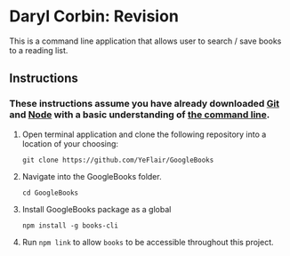 # Daryl Corbin: Revision
This is a command line application that allows user to search / save books to a reading list.

## Instructions 
### **These instructions assume you have already downloaded [Git](https://git-scm.com/downloads) and [Node](https://nodejs.org/en/) with a basic understanding of [the command line](https://www.codecademy.com/articles/command-line-commands).**

   

1. Open terminal application and clone the following repository into a location of your choosing:
    
    `git clone https://github.com/YeFlair/GoogleBooks`

2. Navigate into the GoogleBooks folder.
    
    `cd GoogleBooks`

3. Install GoogleBooks package as a global
    
    `npm install -g books-cli`

4. Run `npm link` to allow `books` to be accessible throughout this project.
